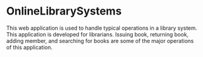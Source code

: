 # OnlineLibrarySystems
This web application is used to handle typical operations in a library system. This application is developed for librarians. Issuing book, returning book, adding member, and searching for books are some of the major operations of this application.
